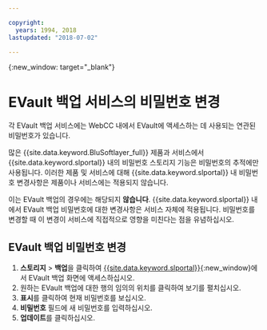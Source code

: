 ```yaml
---

copyright:
  years: 1994, 2018
lastupdated: "2018-07-02"

---
```

{:new_window: target="_blank"}

# EVault 백업 서비스의 비밀번호 변경

각 EVault 백업 서비스에는 WebCC 내에서 EVault에 액세스하는 데 사용되는 연관된 비밀번호가 있습니다.  

많은 {{site.data.keyword.BluSoftlayer_full}} 제품과 서비스에서 {{site.data.keyword.slportal}} 내의 비밀번호 스토리지 기능은 비밀번호의 추적에만 사용됩니다. 이러한 제품 및 서비스에 대해 {{site.data.keyword.slportal}} 내 비밀번호 변경사항은 제품이나 서비스에는 적용되지 않습니다. 

이는 EVault 백업의 경우에는 해당되지 **않습니다**. {{site.data.keyword.slportal}} 내에서 EVault 백업 비밀번호에 대한 변경사항은 서비스 자체에 적용됩니다. 비밀번호를 변경할 때 이 변경이 서비스에 직접적으로 영향을 미친다는 점을 유념하십시오.

## EVault 백업 비밀번호 변경

1. **스토리지** > **백업**을 클릭하여
[{{site.data.keyword.slportal}}](https://control.softlayer.com/){:new_window}에서 EVault 백업 화면에 액세스하십시오. 
2. 원하는 EVault 백업에 대한 행의 임의의 위치를 클릭하여 보기를 펼치십시오. 
3. **표시**를 클릭하여 현재 비밀번호를 보십시오.
4. **비밀번호** 필드에 새 비밀번호를 입력하십시오. 
5. **업데이트**를 클릭하십시오.
